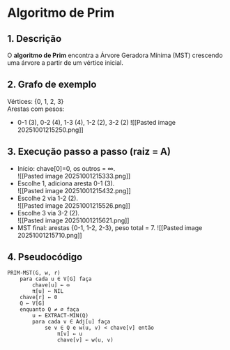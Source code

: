 # Algoritmo de Prim

## 1. Descrição
O **algoritmo de Prim** encontra a Árvore Geradora Mínima (MST) crescendo uma árvore a partir de um vértice inicial.

## 2. Grafo de exemplo
Vértices: {0, 1, 2, 3}  
Arestas com pesos:  
- 0-1 (3), 0-2 (4), 1-3 (4), 1-2 (2), 3-2 (2)
![[Pasted image 20251001215250.png]]
## 3. Execução passo a passo (raiz = A)
- Início: chave[0]=0, os outros = ∞.  
![[Pasted image 20251001215333.png]]
- Escolhe 1, adiciona aresta 0-1 (3).  
![[Pasted image 20251001215432.png]]
- Escolhe 2 via 1-2 (2).  
![[Pasted image 20251001215526.png]]
- Escolhe 3 via 3-2 (2).  
![[Pasted image 20251001215621.png]]
- MST final: arestas {0-1, 1-2, 2-3}, peso total = 7.
![[Pasted image 20251001215710.png]]
## 4. Pseudocódigo
```pseudocode
PRIM-MST(G, w, r)
    para cada u ∈ V[G] faça
        chave[u] ← ∞
        π[u] ← NIL
    chave[r] ← 0
    Q ← V[G]
    enquanto Q ≠ ∅ faça
        u ← EXTRACT-MIN(Q)
        para cada v ∈ Adj[u] faça
            se v ∈ Q e w(u, v) < chave[v] então
                π[v] ← u
                chave[v] ← w(u, v)
```